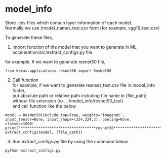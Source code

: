 # model_info

Store .csv files which contain layer information of each model.   
Normally we use {model_name}_test.csv form (for example, vgg16_test.csv)  

To generate these files,  

1. Import function of the model that you want to generate in ML-acceleration/src/extract_configs.py file  

for example, if we want to generate resnet50 file,  
```
from keras.applications.resnet50 import ResNet50  
```

2. Call function  
for example, if we want to generate resnset_test.csv file in model_info folder,  
put absolute path or relative path including file name in {file_path} without file extension (ex. ../model_info/resnet50_test)    
and call function like the below.   
```
model = ResNet50(include_top=True, weights='imagenet', input_tensor=None, input_shape=(224,224,3), pooling=None, classes=1000)
print('**********************************resnet50***********************************')
extract_configs(model, {file_path})
```  

3. Run extract_configs.py file by using the command below.  

```
python extract_configs.py 
``` 




